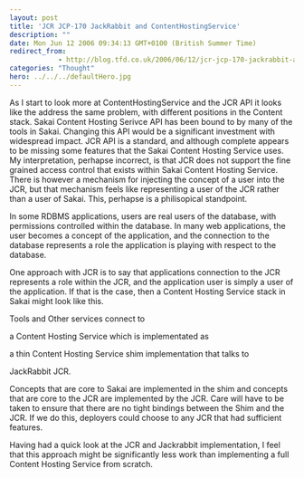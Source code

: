 ```yaml
---
layout: post
title: 'JCR JCP-170 JackRabbit and ContentHostingService'
description: ""
date: Mon Jun 12 2006 09:34:13 GMT+0100 (British Summer Time)
redirect_from: 
            - http://blog.tfd.co.uk/2006/06/12/jcr-jcp-170-jackrabbit-and-contenthostingservice/
categories: "Thought"
hero: ../../../defaultHero.jpg
---
```

As I start to look more at ContentHostingService and the JCR API it looks like the address the same problem, with different positions in the Content stack. Sakai Content Hosting Serivce API has been bound to by many of the tools in Sakai. Changing this API would be a significant investment with widespread impact. JCR API is a standard, and although complete appears to be missing some features that the Sakai Content Hosting Service uses. My interpretation, perhapse incorrect, is that JCR does not support the fine grained access control that exists within Sakai Content Hosting Service. There is however a mechanism for injecting the concept of a user into the JCR, but that mechanism feels like representing a user of the JCR rather than a user of Sakai. This, perhapse is a philisopical standpoint.

In some RDBMS applications, users are real users of the database, with permissions controlled within the database. In many web applications, the user becomes a concept of the application, and the connection to the database represents a role the application is playing with respect to the database.

One approach with JCR is to say that applications connection to the JCR represents a role within the JCR, and the application user is simply a user of the application. If that is the case, then a Content Hosting Service stack in Sakai might look like this.

Tools and Other services connect to

a Content Hosting Service which is implementated as

a thin Content Hosting Service shim implementation that talks to

JackRabbit JCR.

Concepts that are core to Sakai are implemented in the shim and concepts that are core to the JCR are implemented by the JCR. Care will have to be taken to ensure that there are no tight bindings between the Shim and the JCR. If we do this, deployers could choose to any JCR that had sufficient features.

Having had a quick look at the JCR and Jackrabbit implementation, I feel that this approach might be significantly less work than implementing a full Content Hosting Service from scratch.
